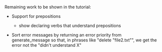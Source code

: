 Remaining work to be shown in the tutorial:

  
- Support for prepositions
  - show declaring verbs that understand prepositions

- Sort error messages by returning an error priority from generate_message so that, in phrases like "delete "file2.txt"", we get the error not the "didn't understand X" 